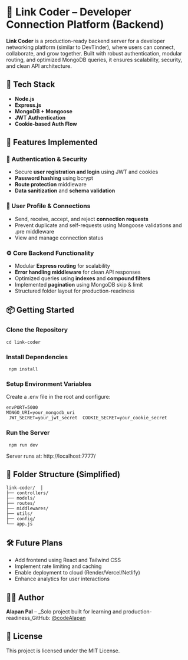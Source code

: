 
# 🔗 Link Coder – Developer Connection Platform (Backend)

**Link Coder** is a production-ready backend server for a developer networking platform (similar to DevTinder), where users can connect, collaborate, and grow together. Built with robust authentication, modular routing, and optimized MongoDB queries, it ensures scalability, security, and clean API architecture.

## 🚀 Tech Stack

- **Node.js**
- **Express.js**
- **MongoDB + Mongoose**
- **JWT Authentication**
- **Cookie-based Auth Flow**

## 🧩 Features Implemented

### 🔐 Authentication & Security

- Secure **user registration and login** using JWT and cookies
- **Password hashing** using bcrypt
- **Route protection** middleware
- **Data sanitization** and **schema validation**

### 👤 User Profile & Connections

- Send, receive, accept, and reject **connection requests**
- Prevent duplicate and self-requests using Mongoose validations and .pre middleware
- View and manage connection status

### ⚙️ Core Backend Functionality

- Modular **Express routing** for scalability
- **Error handling middleware** for clean API responses
- Optimized queries using **indexes** and **compound filters**
- Implemented **pagination** using MongoDB skip & limit
- Structured folder layout for production-readiness

## 📦 Getting Started

### Clone the Repository

```git clone https://github.com/yourusername/link-coder.git
cd link-coder
```

### Install Dependencies

`  npm install  `

### Setup Environment Variables

Create a .env file in the root and configure:

```
envPORT=5000
MONGO_URI=your_mongodb_uri
 JWT_SECRET=your_jwt_secret  COOKIE_SECRET=your_cookie_secret
```

### Run the Server

 ```  npm run dev  ```

Server runs at: http://localhost:7777/

## 📁 Folder Structure (Simplified)

 ```  
 link-coder/  │  
 ├── controllers/  
 ├── models/  
 ├── routes/  
 ├── middlewares/ 
 ├── utils/ 
 ├── config/  
 └── app.js 
 ```

## 🛠️ Future Plans

- Add frontend using React and Tailwind CSS
- Implement rate limiting and caching
- Enable deployment to cloud (Render/Vercel/Netlify)
- Enhance analytics for user interactions

## 🙋‍♂️ Author

**Alapan Pal** – \_Solo project built for learning and production-readiness_GitHub: [@codeAlapan](https://github.com/codeAlapan)

## 📄 License

This project is licensed under the MIT License.
